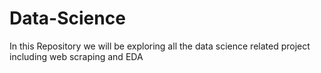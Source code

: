 # Data-Science
In this Repository we will be exploring all the data science related project including web scraping and EDA

